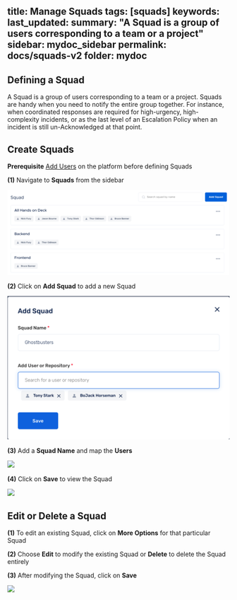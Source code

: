 title: Manage Squads
tags: [squads]
keywords: 
last_updated: 
summary: "A Squad is a group of users corresponding to a team or a project"
sidebar: mydoc_sidebar
permalink: docs/squads-v2
folder: mydoc
---

## Defining a Squad

A Squad is a group of users corresponding to a team or a project. Squads are handy when you need to notify the entire group together. For instance, when coordinated responses are required for high-urgency, high-complexity incidents, or as the last level of an Escalation Policy when an incident is still un-Acknowledged at that point.

## Create Squads

**Prerequisite**
[Add Users](add-users) on the platform before defining Squads

**(1)** Navigate to **Squads** from the sidebar

![](images/manage_squads_1.png)

**(2)** Click on **Add Squad** to add a new Squad

![](images/manage_squads_2.png)

**(3)** Add a **Squad Name** and map the **Users**

![](images/manage_squads_3.png)

**(4)** Click on **Save** to view the Squad

![](images/manage_squads_4.png)

## Edit or Delete a Squad

**(1)** To edit an existing Squad, click on **More Options** for that particular Squad

**(2)** Choose **Edit** to modify the existing Squad or **Delete** to delete the Squad entirely

**(3)** After modifying the Squad, click on **Save**

![](images/manage_squads_5.png)